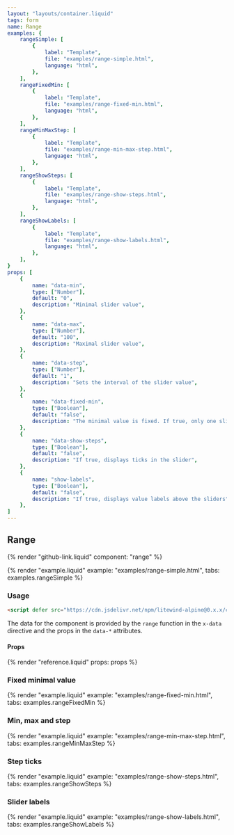 ```yaml
---
layout: "layouts/container.liquid"
tags: form
name: Range
examples: {
    rangeSimple: [
        {
            label: "Template",
            file: "examples/range-simple.html",
            language: "html",
        },
    ],
    rangeFixedMin: [
        {
            label: "Template",
            file: "examples/range-fixed-min.html",
            language: "html",
        },
    ],
    rangeMinMaxStep: [
        {
            label: "Template",
            file: "examples/range-min-max-step.html",
            language: "html",
        },
    ],
    rangeShowSteps: [
        {
            label: "Template",
            file: "examples/range-show-steps.html",
            language: "html",
        },
    ],
    rangeShowLabels: [
        {
            label: "Template",
            file: "examples/range-show-labels.html",
            language: "html",
        },
    ],
}
props: [
    {
        name: "data-min",
        type: ["Number"],
        default: "0",
        description: "Minimal slider value",
    },
    {
        name: "data-max",
        type: ["Number"],
        default: "100",
        description: "Maximal slider value",
    },
    {
        name: "data-step",
        type: ["Number"],
        default: "1",
        description: "Sets the interval of the slider value",
    },
    {
        name: "data-fixed-min",
        type: ["Boolean"],
        default: "false",
        description: "The minimal value is fixed. If true, only one slider for max value is used",
    },
    {
        name: "data-show-steps",
        type: ["Boolean"],
        default: "false",
        description: "If true, displays ticks in the slider",
    },
    {
        name: "show-labels",
        type: ["Boolean"],
        default: "false",
        description: "If true, displays value labels above the sliders",
    },
]
---
```

## Range

{% render "github-link.liquid" component: "range" %}

{% render "example.liquid" example: "examples/range-simple.html", tabs: examples.rangeSimple  %}

### Usage

```html
<script defer src="https://cdn.jsdelivr.net/npm/litewind-alpine@0.x.x/components/range/dist/cdn.min.js"></script>
```

The data for the component is provided by the `range` function in the `x-data` directive and the props in the `data-*` attributes.

#### Props

{% render "reference.liquid" props: props %}

### Fixed minimal value

{% render "example.liquid" example: "examples/range-fixed-min.html", tabs: examples.rangeFixedMin  %}

### Min, max and step

{% render "example.liquid" example: "examples/range-min-max-step.html", tabs: examples.rangeMinMaxStep  %}

### Step ticks

{% render "example.liquid" example: "examples/range-show-steps.html", tabs: examples.rangeShowSteps  %}

### Slider labels

{% render "example.liquid" example: "examples/range-show-labels.html", tabs: examples.rangeShowLabels  %}
